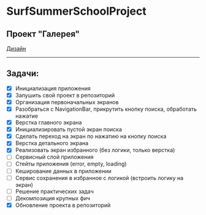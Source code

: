 # SurfSummerSchoolProject

## Проект "Галерея"

[Дизайн](https://www.figma.com/file/DskQkoBqXewHFzyqlKkao3/Surf-education-iOS?node-id=13%3A9067)
____
## Задачи:
- [X] Инициализация приложения
- [X] Запушить свой проект в репозиторий
- [X] Организация первоначальных экранов
- [X] Разобраться с NavigationBar, прикрутить кнопку поиска, обработать нажатие
- [X] Верстка главного экрана
- [X] Инициализировать пустой экран поиска
- [X] Сделать переход на экран по нажатию на кнопку поиска
- [X] Верстка детального экрана
- [X] Реализовать экран избранного (без логики, только верстка)
- [ ] Сервисный слой приложения
- [ ] Стейты приложения (error, empty, loading)
- [ ] Кеширование данных в приложении
- [ ] Сервис сохранения в избранное с логикой (встроить логику на экран)
- [ ] Решение практических задач
- [ ] Декомпозиция крупных фич
- [X] Обновление проекта в репозиторий
